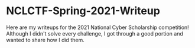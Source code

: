 # NCLCTF-Spring-2021-Writeup
Here are my writeups for the 2021 National Cyber Scholarship competition! Although I didn't solve every challenge, I got through a good portion and wanted to share how I did them.
